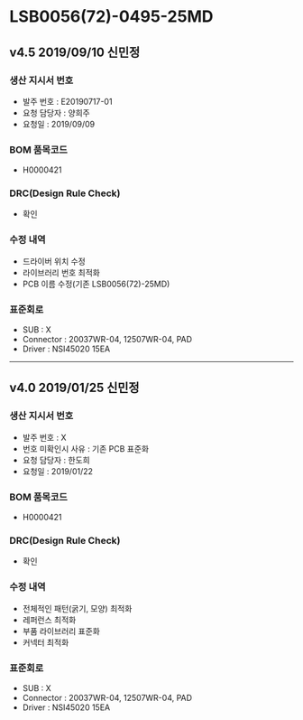 # LSB0056(72)-0495-25MD

## v4.5 2019/09/10 신민정

### 생산 지시서 번호
* 발주 번호 : E20190717-01
* 요청 담당자 : 양희주
* 요청일 : 2019/09/09

###  BOM 품목코드
* H0000421

### DRC(Design Rule Check)
* 확인

### 수정 내역
* 드라이버 위치 수정
* 라이브러리 번호 최적화
* PCB 이름 수정(기존 LSB0056(72)-25MD)

### 표준회로
* SUB : X
* Connector : 20037WR-04, 12507WR-04, PAD
* Driver : NSI45020 15EA

----------

## v4.0 2019/01/25 신민정

### 생산 지시서 번호
* 발주 번호 : X
* 번호 미확인시 사유 : 기존 PCB 표준화
* 요청 담당자 : 한도희
* 요청일 : 2019/01/22

###  BOM 품목코드
* H0000421

### DRC(Design Rule Check)
* 확인

### 수정 내역
* 전체적인 패턴(굵기, 모양) 최적화
* 레퍼런스 최적화
* 부품 라이브러리 표준화
* 커넥터 최적화

### 표준회로
* SUB : X
* Connector : 20037WR-04, 12507WR-04, PAD
* Driver : NSI45020 15EA
